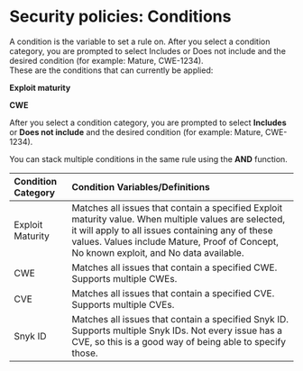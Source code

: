# Security policies: Conditions

A condition is the variable to set a rule on. After you select a condition category, you are prompted to select Includes or Does not include and the desired condition \(for example: Mature, CWE-1234\).  
These are the conditions that can currently be applied:

**Exploit maturity**

**CWE**

After you select a condition category, you are prompted to select **Includes** or **Does not include** and the desired condition \(for example: Mature, CWE-1234\).

You can stack multiple conditions in the same rule using the **AND** function.

| **Condition Category** | **Condition Variables/Definitions** |
| :--- | :--- |
| Exploit Maturity | Matches all issues that contain a specified Exploit maturity value. When multiple values are selected, it will apply to all issues containing any of these values. Values include Mature, Proof of Concept, No known exploit, and No data available. |
| CWE | Matches all issues that contain a specified CWE. Supports multiple CWEs. |
| CVE | Matches all issues that contain a specified CVE. Supports multiple CVEs. |
| Snyk ID | Matches all issues that contain a specified Snyk ID. Supports multiple Snyk IDs. Not every issue has a CVE, so this is a good way of being able to specify those. |

